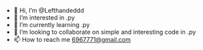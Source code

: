 - 👋 Hi, I’m @Lefthandeddd
- 👀 I’m interested in .py
- 🌱 I’m currently learning .py
- 💞️ I’m looking to collaborate on simple and interesting code in .py
- 📫 How to reach me 6967771@gmail.com

<!---
Lefthandeddd/Lefthandeddd is a ✨ special ✨ repository because its `README.md` (this file) appears on your GitHub profile.
You can click the Preview link to take a look at your changes.
--->
